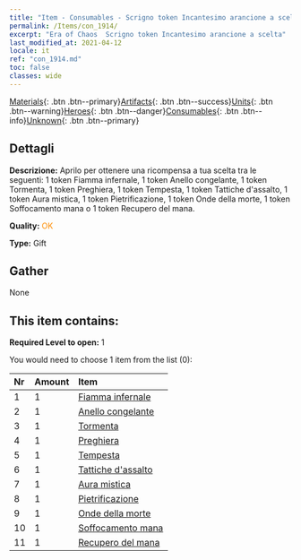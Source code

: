 ```yaml
---
title: "Item - Consumables - Scrigno token Incantesimo arancione a scelta"
permalink: /Items/con_1914/
excerpt: "Era of Chaos  Scrigno token Incantesimo arancione a scelta"
last_modified_at: 2021-04-12
locale: it
ref: "con_1914.md"
toc: false
classes: wide
---
```

 [Materials](/it/Items/){: .btn .btn--primary}[Artifacts](/it/Items/Artifacts/){: .btn .btn--success}[Units](/it/Items/Units/){: .btn .btn--warning}[Heroes](/it/Items/Heroes/){: .btn .btn--danger}[Consumables](/it/Items/Consumables/){: .btn .btn--info}[Unknown](/it/Items/Unknown/){: .btn .btn--primary}

## Dettagli
 **Descrizione:** Aprilo per ottenere una ricompensa a tua scelta tra le seguenti: 1 token Fiamma infernale, 1 token Anello congelante, 1 token Tormenta, 1 token Preghiera, 1 token Tempesta, 1 token Tattiche d'assalto, 1 token Aura mistica, 1 token Pietrificazione, 1 token Onde della morte, 1 token Soffocamento mana o 1 token Recupero del mana.

 **Quality:** <span style="color: #FF8C00">OK</span>

 **Type:** Gift

## Gather

  None

## This item contains:

 **Required Level to open:** 1

 You would need to choose 1 item from the list (0):

  | Nr | Amount |     Item    |
  |:---|:-------|:------------|
  | 1 | 1 | [Fiamma infernale](/it/Items/her_406/) | 
  | 2 | 1 | [Anello congelante](/it/Items/her_421/) | 
  | 3 | 1 | [Tormenta](/it/Items/her_423/) | 
  | 4 | 1 | [Preghiera](/it/Items/her_432/) | 
  | 5 | 1 | [Tempesta](/it/Items/her_445/) | 
  | 6 | 1 | [Tattiche d'assalto](/it/Items/her_450/) | 
  | 7 | 1 | [Aura mistica](/it/Items/her_470/) | 
  | 8 | 1 | [Pietrificazione](/it/Items/her_471/) | 
  | 9 | 1 | [Onde della morte](/it/Items/her_456/) | 
  | 10 | 1 | [Soffocamento mana](/it/Items/her_480/) | 
  | 11 | 1 | [Recupero del mana](/it/Items/her_482/) | 
